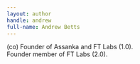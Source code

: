 ```yaml
---
layout: author
handle: andrew
full-name: Andrew Betts
---
```

(co) Founder of Assanka and FT Labs (1.0).
<br>
Founder member of FT Labs (2.0).
